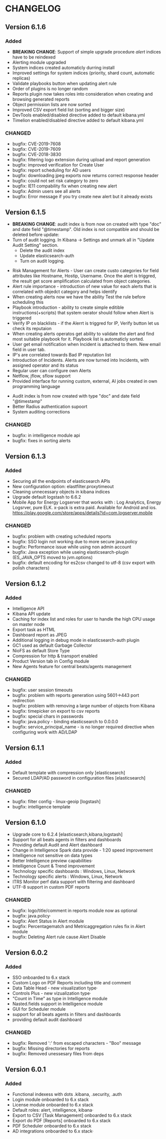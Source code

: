 # **CHANGELOG** #

## Version 6.1.6
### Added
+ **BREAKING CHANGE**: Support of simple upgrade procedure *alert* indices have to be reindexed
+ Alerting module upgraded
+ System indices created automaticly durring install
+ Improved settings for system indices (priority, shard count, automatic replicas)
+ Validate playbooks button when updating alert rule
+ Order of plugins is no longer random
+ Reports plugin now takes roles into consideration when creating and browsing generated reports
+ Object permission lists are now sorted
+ Improved CSV export field list (sorting and bigger size)
+ DevTools enabled/disabled directive added to default kibana.yml
+ Timelion enabled/disabled directive added to default kibana.yml


### CHANGED
- bugfix: CVE-2019-7608
- bugfix: CVE-2019-7609
- bugfix: CVE-2018-3830
- bugfix: filtering logo extension during upload and report generation
- bugfix: improved verification for Create User
- bugfix: report scheduling for AD users
- bugfix: downloading jpeg exports now returns correct response header
- bugfix: could not set risk category to zero
- bugfix: IE11 compability fix when creating new alert
- bugfix: Admin users see all alerts
- bugfix: Error message if you try create new alert but it already exists


## Version 6.1.5 

- **BREAKING CHANGE**: audit index is from now on created with type "doc" and date field "@timestamp". Old index is not compatible and should be deleted before update:
- Turn of audit logging. In Kibana -> Settings and unmark all in "Update Audit Setting" section.
    - Delete the audit index
    - Update elasticsearch-auth
    - Turn on audit logging.
+ Risk Management for Alerts - User can create custo categories for field attributes like Hostname, Hostip, Username. Once the alert is triggred, the result get score amplification calculated from object categories.
+ Alert rule importance - introduction of new value for each alerts that is correlated with objedct category and helps identify 
+ When creating alerts now we have the ability Test the rule before scheduling this
+ Playbook introduction - ability to create simple editible instructions(+scripts) that system oerator should follow when Alert is triggered
+ Verify IP on blacklists - if the Alerrt is triggred for IP, Verify button let us check its reputaion
+ When creating alerts operatos get ability to validate the alert and find most suitable playbook for it. Playbook list is automaticly sorted.
+ User get email notification when Incident is attached to them. New email field in user tab.
+ IP's are correlated towards Bad IP reputation list
+ Introduction of Incidents. Alerts are now turned into Incidents, with assigned operator and its status
+ Regular user can configure own Alerts
+ Netflow, jflow, sflow support
+ Provided interface for running custom, external, AI jobs created in own programming language

- Audit index is from now created with type "doc" and date field "@timestamp"
- Better Radius authentication supoort
- System auditing corrections

### CHANGED

- bugfix: in intelligence module api
- bugfix: fixes in sorting alerts


## Version 6.1.3 ##
### Added ###
- Securing all the endpoints of elasticsearch APIs
- New configuration option: elastfilter.proxytimeout
- Cleaning unnecessary objects in kibana indices
- Upgrade default logstash to 6.6.2
- Mobile App for Energy Logserver that works with : Log Analytics, Energy Logsrver, pure ELK. x-pack is extra paid. Available for Android and ios.
https://play.google.com/store/apps/details?id=com.logserver.mobile

### CHANGED ###
- bugfix: problem with creating scheduled reports
- bugfix: SSO login not working due to more secure java.policy
- bugfix: Performance issue while using non admin account
- bugfix: Java exception while useing elasticsearch-plugin (ES_JAVA_OPTS moved to jvm.options)
- bugfix: default encoding for es2csv changed to utf-8 (csv export with polish characters)
## Version 6.1.2 ##
### Added ###
- Intelligence API
- Kibana API update
- Caching for index list and roles for user to handle the high CPU usage on master node
- Export task as HTML
- Dashboard report as JPEG
- Additional logging in debug mode in elasticsearch-auth plugin
- GC1 used as default Garbage Collector
- NioFS as default Store Type
- Compression for http & transport enabled
- Product Version tab in Config module
- New Agents feature for central beats/agents management
### CHANGED ###
- bugfix: user session timeouts
- bugfix: problem with reports generation using 5601->443 port redirection
- bugfix: problem with removing a large number of objects from Kibana
- bugfix: timepicker on export to csv reports
- bugfix: special chars in passwords
- bugfix: java.policy - binding elasticsearch to 0.0.0.0
- bugfix: service_principal_name - is no longer required directive when configuring work with AD/LDAP

## Version 6.1.1 ##
### Added ###
- Default template with compression only [elasticsearch]
- Secured LDAP/AD password in configuration files [elasticsearch]
### CHANGED ###
- bugfix: filter config - linux-geoip [logstash]
- bugfix: intelligence template

## Version 6.1.0 ##
- Upgrade core to 6.2.4 [elasticsearch,kibana,logstash]
- Support for all beats agents in filters and dashboards
- Providing default Audit and Alert dashboard
- Change in Intelligence Spark data provide - 1:20 speed improvement
- Intelligence not sensitive on data types
- Better Intelligence preview capabilities·
- Intelligence Count & Trend improvement
- Technology specific dashboards : Windows, Linux, Network
- Technology specific alerts : Windows, Linux, Network
- ITRS Monitor perf data support with filtering and dashboard
- UTF-8 support in custom PDF reports

### CHANGED ###
- bugfix: logo/title/comment in reports module now as optional
- bugfix: java.policy·
- bugfix: Alert Status in Alert module
- bugfix: Percentagematch and Metricaggregation rules fix in Alert module
- bugfix: Deleting Alert rule cause Alert Disable

## Version 6.0.2 ##
### Added ###
- SSO onboarded to 6.x stack
- Custom Logo on PDF Reports including title and comment
- Data Table Head - new visualization type·
- Controls Plus - new vizualization type·
- "Count in Time" as type in Intelligence module
- Nasted.fields support in Intelligence module
- GUI for Scheduler module
- support for all beats agents in filters and dashboards
- providing default audit dashboard
### CHANGED ###
- bugfix: Removed ':' from escaped characters - "Boo" message
- bugfix: Missing directories for reports
- bugfix: Removed unessesary files from deps

## Version 6.0.1 ##
### Added ###
- Functional indexess with dots .kibana, .security, .auth
- Login module onboarded to 6.x stack
- License module onboarded to 6.x stack
- Default roles: alert, intelligence, kibana·
- Export to CSV [Task Management] onboarded to 6.x stack
- Export do PDF [Reports] onboarded to 6.x stack
- PDF Scheduler onboarded to 6.x stack
- AD integrations onboarded to 6.x stack· 
